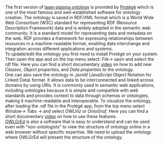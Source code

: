 The first version of [laser-plasma ontology](https://github.com/ComputationalRadiationPhysics/laser_plasma_ontology/blob/master/laser-plasma_ontology.rdf) is provided by [Protégé](https://protege.stanford.edu/)  which is one of the most famous and well-established software for ontology creation. The ontology is saved in RDF/XML format which is a World Wide Web Consortium (W3C) standard for representing RDF (Resource Description Framework) data and is widely adopted in the semantic web community. It is a standard model for representing data and metadata on the web. RDF provides a framework for expressing relationships between resources in a machine-readable format, enabling data interchange and integration across different applications and systems.  
To update/edit the ontology you first need to install Protégé on your system. Then open the app and on the top menu select: _File-> open_ and select the rdf file. Here you can find a short documentary [video](https://www.youtube.com/watch?app=desktop&v=LQ4iW3PO36E&t=660s) on how to add new _Classes_, _Object properties_, and _Data properties_ to the ontology.  
One can also save the ontology in _.jsonld_ (JavaScript Object Notation for Linked Data) format. It allows data to be interconnected and linked across domains by using URIs.  It is commonly used in semantic web applications, including ontologies because it is simple and compatible with web standards and provides context to data through schemas or ontologies, making it machine-readable and interoperable.
To visualize the ontology, after loading the .rdf file in the Protégé app, from the top menu select _Window-> Tabs_ -> and select _OWLViz_ or _OntoGraf_.  Here you can find a short documentary [video](https://www.youtube.com/watch?v=2nC2GDnfbnU) on how to use these features.   
[OWLGrEd](http://owlgred.lumii.lv/) is also a software that is easy to understand and can be used even with "non-ontologists" to view the structure of ontology online in a web browser without specific expertise. We need to upload the ontology where OWLGrEd will present the structure of the ontology.
